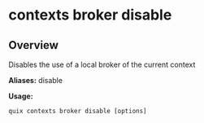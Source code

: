 # contexts broker disable

## Overview

Disables the use of a local broker of the current context

**Aliases:** disable

**Usage:**

```
quix contexts broker disable [options]
```

